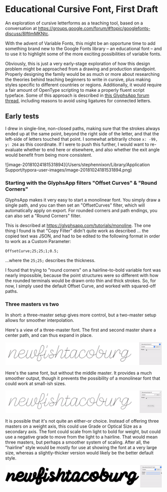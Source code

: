 # Educational Cursive Font, First Draft

An exploration of cursive letterforms as a teaching tool, based on a conversation at https://groups.google.com/forum/#!topic/googlefonts-discuss/8lftImMKNtc.

With the advent of Variable Fonts, this might be an opportune time to add something brand new to the Google Fonts library – an educational font – and to use it to highlight some of the more exciting possibilities of variable fonts.

Obviously, this is just a very early-stage exploration of how this design problem might be approached from a drawing and production standpoint. Properly designing the family would be as much or more about researching the theories behind teaching beginners to write in cursive, plus making styles specific to different countries or regions. Additionally, it would require a fair amount of OpenType scripting to make a properly fluent script typeface. Some of this approach is described in [this GlyphsApp forum thread](https://www.google.com/url?q=https://forum.glyphsapp.com/t/making-an-educational-connected-script-font-opentype-help-and-glyph-setup/9799/14&sa=D&source=hangouts&ust=1540495655640000&usg=AFQjCNGs_dNSf9gLhnsK8QZ4Py2gdk5J0A), including reasons to avoid using ligatures for connected letters.

## Early tests

I drew in single-line, non-closed paths, making sure that the strokes always ended up at the same point, beyond the right side of the letter, and that the left-side of letters touched that point. I somewhat arbitrarily chose `x: -99, y: 264` as this coordinate. If I were to push this further, I would want to re-evaluate whether to end here or elsewhere, and also whether the exit angle would benefit from being more consistent.

![image-20181024181531894](/Users/stephennixon/Library/Application Support/typora-user-images/image-20181024181531894.png)

### Starting with the GlyphsApp filters "Offset Curves" & "Round Corners"

GlyphsApp makes it very easy to start a monolinear font. You simply draw a single path, and you can then set an "OffsetCurves" filter, which will automatically apply on export. For rounded corners and path endings, you can also set a "Round Corners" filter.

This is described at https://glyphsapp.com/tutorials/monoline. The one thing I found is that "Copy Filter" didn't quite work as described ... the copied text was JSON, and had to be edited to the following format in order to work as a Custom Parameter:

```
OffsetCurve;25;25;1;0.5;
```

...where the `25;25;` describes the thickness.

I found that trying to "round corners" on a hairline-to-bold variable font was nearly impossible, because the point structures were so different with how the rounded terminals would be drawn onto thin and thick strokes. So, for now, I simply used the default Offset Curve, and worked with squared-off paths.

### Three masters vs two

In short: a three-master setup gives more control, but a two-master setup allows for smoother interpolation.

Here's a view of a three-master font. The first and second master share a center path, and can thus expand in place.

![Cursive from three masters](assets/cursive_vf_v1.gif)

Here's the same font, but without the middle master. It provides a much smoother output, though it prevents the possibility of a monolinear font that could work at small-ish sizes.

![Cursive from two masters](assets/cursive_vf_two_masters.gif)

It is possible that it's not quite an either-or choice. Instead of offering three masters on a weight axis, this could use Grade or Optical Size as a secondary axis. The font could scale from light to bold for weight, but could use a negative grade to move from the light to a hairline. That would mean three masters, but perhaps a smoother system of scaling. After all, the "hairline" style would be mostly for use at showing the font at a very large size, whereas a slightly-thicker version would likely be the better default style.

![Cursive from two axes](assets/cursive_vf_two_axes.gif)
